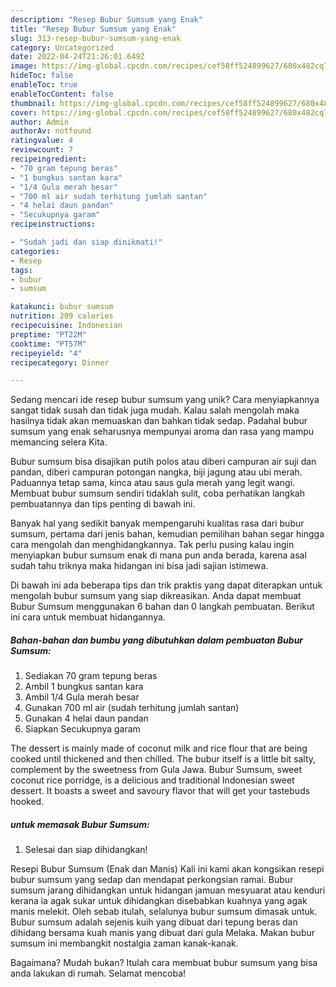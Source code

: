 ```yaml
---
description: "Resep Bubur Sumsum yang Enak"
title: "Resep Bubur Sumsum yang Enak"
slug: 313-resep-bubur-sumsum-yang-enak
category: Uncategorized
date: 2022-04-24T21:26:01.649Z
image: https://img-global.cpcdn.com/recipes/cef58ff524899627/680x482cq70/bubur-sumsum-foto-resep-utama.jpg
hideToc: false
enableToc: true
enableTocContent: false
thumbnail: https://img-global.cpcdn.com/recipes/cef58ff524899627/680x482cq70/bubur-sumsum-foto-resep-utama.jpg
cover: https://img-global.cpcdn.com/recipes/cef58ff524899627/680x482cq70/bubur-sumsum-foto-resep-utama.jpg
author: Admin
authorAv: notfound
ratingvalue: 4
reviewcount: 7
recipeingredient:
- "70 gram tepung beras"
- "1 bungkus santan kara"
- "1/4 Gula merah besar"
- "700 ml air sudah terhitung jumlah santan"
- "4 helai daun pandan"
- "Secukupnya garam"
recipeinstructions:

- "Sudah jadi dan siap dinikmati!"
categories:
- Resep
tags:
- bubur
- sumsum

katakunci: bubur sumsum 
nutrition: 209 calories
recipecuisine: Indonesian
preptime: "PT22M"
cooktime: "PT57M"
recipeyield: "4"
recipecategory: Dinner

---
```





Sedang mencari ide resep bubur sumsum yang unik? Cara menyiapkannya sangat tidak susah dan tidak juga mudah. Kalau salah mengolah maka hasilnya tidak akan memuaskan dan bahkan tidak sedap. Padahal bubur sumsum yang enak seharusnya mempunyai aroma dan rasa yang mampu memancing selera Kita.





Bubur sumsum bisa disajikan putih polos atau diberi campuran air suji dan pandan, diberi campuran potongan nangka, biji jagung atau ubi merah. Paduannya tetap sama, kinca atau saus gula merah yang legit wangi. Membuat bubur sumsum sendiri tidaklah sulit, coba perhatikan langkah pembuatannya dan tips penting di bawah ini.

Banyak hal yang sedikit banyak mempengaruhi kualitas rasa dari bubur sumsum, pertama dari jenis bahan, kemudian pemilihan bahan segar hingga cara mengolah dan menghidangkannya. Tak perlu pusing kalau ingin menyiapkan bubur sumsum enak di mana pun anda berada, karena asal sudah tahu triknya maka hidangan ini bisa jadi sajian istimewa.






Di bawah ini ada beberapa tips dan trik praktis yang dapat diterapkan untuk mengolah bubur sumsum yang siap dikreasikan. Anda dapat membuat Bubur Sumsum menggunakan 6 bahan dan 0 langkah pembuatan. Berikut ini cara untuk membuat hidangannya.

<!--inarticleads1-->

##### Bahan-bahan dan bumbu yang dibutuhkan dalam pembuatan Bubur Sumsum:

1. Sediakan 70 gram tepung beras
1. Ambil 1 bungkus santan kara
1. Ambil 1/4 Gula merah besar
1. Gunakan 700 ml air (sudah terhitung jumlah santan)
1. Gunakan 4 helai daun pandan
1. Siapkan Secukupnya garam


The dessert is mainly made of coconut milk and rice flour that are being cooked until thickened and then chilled. The bubur itself is a little bit salty, complement by the sweetness from Gula Jawa. Bubur Sumsum, sweet coconut rice porridge, is a delicious and traditional Indonesian sweet dessert. It boasts a sweet and savoury flavor that will get your tastebuds hooked. 

<!--inarticleads2-->

#####  untuk memasak Bubur Sumsum:


1. Selesai dan siap dihidangkan!

Resepi Bubur Sumsum (Enak dan Manis) Kali ini kami akan kongsikan resepi bubur sumsum yang sedap dan mendapat perkongsian ramai. Bubur sumsum jarang dihidangkan untuk hidangan jamuan mesyuarat atau kenduri kerana ia agak sukar untuk dihidangkan disebabkan kuahnya yang agak manis melekit. Oleh sebab itulah, selalunya bubur sumsum dimasak untuk. Bubur sumsum adalah sejenis kuih yang dibuat dari tepung beras dan dihidang bersama kuah manis yang dibuat dari gula Melaka. Makan bubur sumsum ini membangkit nostalgia zaman kanak-kanak. 

Bagaimana? Mudah bukan? Itulah cara membuat bubur sumsum yang bisa anda lakukan di rumah. Selamat mencoba!
